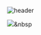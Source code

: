 ![header](https://capsule-render.vercel.app/api?type=slide&color=gradient&height=300&section=header&text=Jieun%20Jeong&fontSize=90)

<img src="https://img.shields.io/badge/Python-3766AB?style=flat-square&logo=Python&logoColor=white"/></a>&nbsp
